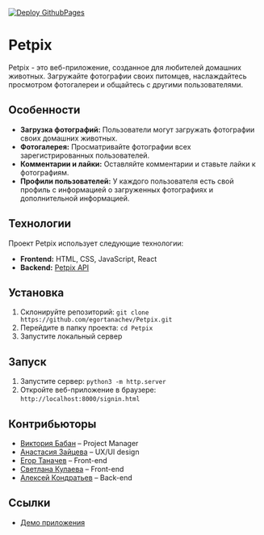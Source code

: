 [![Deploy GithubPages](https://github.com/egortanachev/Petpix/actions/workflows/pages/pages-build-deployment/badge.svg)](https://github.com/egortanachev/Petpix/actions/workflows/pages/pages-build-deployment)

# Petpix 

Petpix - это веб-приложение, созданное для любителей домашних животных. Загружайте фотографии своих питомцев, наслаждайтесь просмотром фотогалереи и общайтесь с другими пользователями.

## Особенности

- **Загрузка фотографий:** Пользователи могут загружать фотографии своих домашних животных.
- **Фотогалерея:** Просматривайте фотографии всех зарегистрированных пользователей.
- **Комментарии и лайки:** Оставляйте комментарии и ставьте лайки к фотографиям.
- **Профили пользователей:** У каждого пользователя есть свой профиль с информацией о загруженных фотографиях и дополнительной информацией.

## Технологии

Проект Petpix использует следующие технологии:

- **Frontend:** HTML, CSS, JavaScript, React
- **Backend:** [Petpix API](https://github.com/Anpanman4/petpix-api)

## Установка

1. Склонируйте репозиторий: `git clone https://github.com/egortanachev/Petpix.git`
2. Перейдите в папку проекта: `cd Petpix`
3. Запустите локальный сервер

## Запуск

1. Запустите сервер: `python3 -m http.server`
2. Откройте веб-приложение в браузере: `http://localhost:8000/signin.html`

## Контрибьюторы
- [Виктория Бабан](https://github.com/ViktoriiaBaban) – Project Manager
- [Анастасия Зайцева](https://github.com/chiclassie) – UX/UI design
- [Егор Таначев](https://github.com/egortanachev) – Front-end
- [Светлана Кулаева](https://github.com/Ras-svet) – Front-end
- [Алексей Кондратьев](https://github.com/Anpanman4) – Back-end


## Ссылки

- [Демо приложения](https://egortanachev.github.io/Petpix/)
